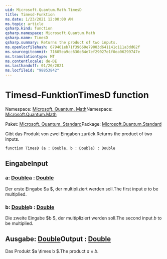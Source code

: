 ```yaml
---
uid: Microsoft.Quantum.Math.TimesD
title: Timesd-Funktion
ms.date: 1/23/2021 12:00:00 AM
ms.topic: article
qsharp.kind: function
qsharp.namespace: Microsoft.Quantum.Math
qsharp.name: TimesD
qsharp.summary: Returns the product of two inputs.
ms.openlocfilehash: 679461eb71f39660e79003d641141c111a3dd62f
ms.sourcegitcommit: 71605ea9cc630e84e7ef29027e1f0ea06299747e
ms.translationtype: MT
ms.contentlocale: de-DE
ms.lasthandoff: 01/26/2021
ms.locfileid: "98853842"
---
```

# <a name="timesd-function"></a><span data-ttu-id="127d0-102">Timesd-Funktion</span><span class="sxs-lookup"><span data-stu-id="127d0-102">TimesD function</span></span>

<span data-ttu-id="127d0-103">Namespace: [Microsoft. Quantum. Math](xref:Microsoft.Quantum.Math)</span><span class="sxs-lookup"><span data-stu-id="127d0-103">Namespace: [Microsoft.Quantum.Math](xref:Microsoft.Quantum.Math)</span></span>

<span data-ttu-id="127d0-104">Paket: [Microsoft. Quantum. Standard](https://nuget.org/packages/Microsoft.Quantum.Standard)</span><span class="sxs-lookup"><span data-stu-id="127d0-104">Package: [Microsoft.Quantum.Standard](https://nuget.org/packages/Microsoft.Quantum.Standard)</span></span>


<span data-ttu-id="127d0-105">Gibt das Produkt von zwei Eingaben zurück.</span><span class="sxs-lookup"><span data-stu-id="127d0-105">Returns the product of two inputs.</span></span>

```qsharp
function TimesD (a : Double, b : Double) : Double
```


## <a name="input"></a><span data-ttu-id="127d0-106">Eingabe</span><span class="sxs-lookup"><span data-stu-id="127d0-106">Input</span></span>

### <a name="a--double"></a><span data-ttu-id="127d0-107">a: [Double](xref:microsoft.quantum.lang-ref.double)</span><span class="sxs-lookup"><span data-stu-id="127d0-107">a : [Double](xref:microsoft.quantum.lang-ref.double)</span></span>

<span data-ttu-id="127d0-108">Der erste Eingabe $a $, der multipliziert werden soll.</span><span class="sxs-lookup"><span data-stu-id="127d0-108">The first input $a$ to be multiplied.</span></span>


### <a name="b--double"></a><span data-ttu-id="127d0-109">b: [Double](xref:microsoft.quantum.lang-ref.double)</span><span class="sxs-lookup"><span data-stu-id="127d0-109">b : [Double](xref:microsoft.quantum.lang-ref.double)</span></span>

<span data-ttu-id="127d0-110">Die zweite Eingabe $b $, der multipliziert werden soll.</span><span class="sxs-lookup"><span data-stu-id="127d0-110">The second input $b$ to be multiplied.</span></span>



## <a name="output--double"></a><span data-ttu-id="127d0-111">Ausgabe: [Double](xref:microsoft.quantum.lang-ref.double)</span><span class="sxs-lookup"><span data-stu-id="127d0-111">Output : [Double](xref:microsoft.quantum.lang-ref.double)</span></span>

<span data-ttu-id="127d0-112">Das Produkt $a \times b $.</span><span class="sxs-lookup"><span data-stu-id="127d0-112">The product $a \times b$.</span></span>